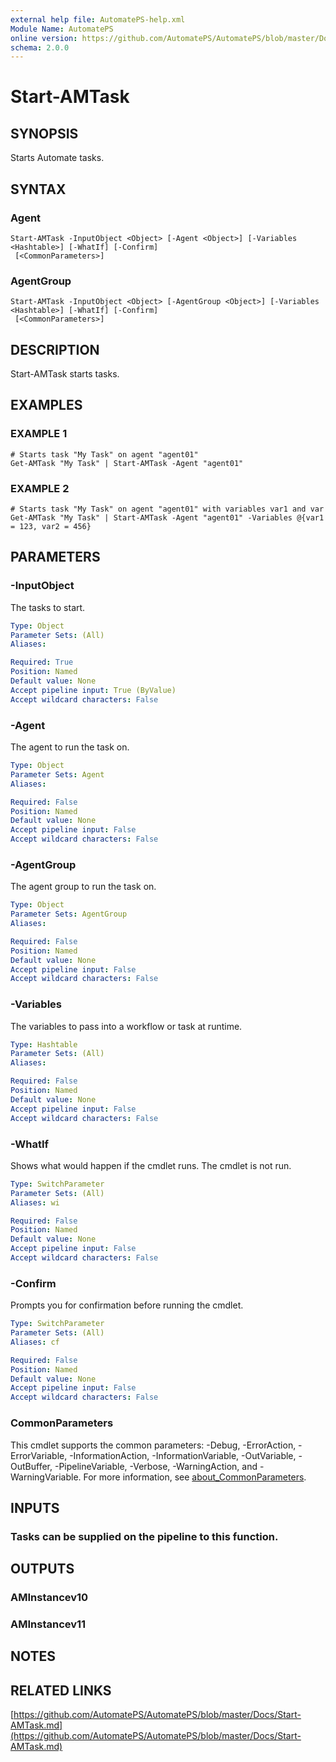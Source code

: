 ```yaml
---
external help file: AutomatePS-help.xml
Module Name: AutomatePS
online version: https://github.com/AutomatePS/AutomatePS/blob/master/Docs/Start-AMTask.md
schema: 2.0.0
---
```


# Start-AMTask

## SYNOPSIS
Starts Automate tasks.

## SYNTAX

### Agent
```
Start-AMTask -InputObject <Object> [-Agent <Object>] [-Variables <Hashtable>] [-WhatIf] [-Confirm]
 [<CommonParameters>]
```

### AgentGroup
```
Start-AMTask -InputObject <Object> [-AgentGroup <Object>] [-Variables <Hashtable>] [-WhatIf] [-Confirm]
 [<CommonParameters>]
```

## DESCRIPTION
Start-AMTask starts tasks.

## EXAMPLES

### EXAMPLE 1
```
# Starts task "My Task" on agent "agent01"
Get-AMTask "My Task" | Start-AMTask -Agent "agent01"
```

### EXAMPLE 2
```
# Starts task "My Task" on agent "agent01" with variables var1 and var
Get-AMTask "My Task" | Start-AMTask -Agent "agent01" -Variables @{var1 = 123, var2 = 456}
```

## PARAMETERS

### -InputObject
The tasks to start.

```yaml
Type: Object
Parameter Sets: (All)
Aliases:

Required: True
Position: Named
Default value: None
Accept pipeline input: True (ByValue)
Accept wildcard characters: False
```

### -Agent
The agent to run the task on.

```yaml
Type: Object
Parameter Sets: Agent
Aliases:

Required: False
Position: Named
Default value: None
Accept pipeline input: False
Accept wildcard characters: False
```

### -AgentGroup
The agent group to run the task on.

```yaml
Type: Object
Parameter Sets: AgentGroup
Aliases:

Required: False
Position: Named
Default value: None
Accept pipeline input: False
Accept wildcard characters: False
```

### -Variables
The variables to pass into a workflow or task at runtime.

```yaml
Type: Hashtable
Parameter Sets: (All)
Aliases:

Required: False
Position: Named
Default value: None
Accept pipeline input: False
Accept wildcard characters: False
```

### -WhatIf
Shows what would happen if the cmdlet runs.
The cmdlet is not run.

```yaml
Type: SwitchParameter
Parameter Sets: (All)
Aliases: wi

Required: False
Position: Named
Default value: None
Accept pipeline input: False
Accept wildcard characters: False
```

### -Confirm
Prompts you for confirmation before running the cmdlet.

```yaml
Type: SwitchParameter
Parameter Sets: (All)
Aliases: cf

Required: False
Position: Named
Default value: None
Accept pipeline input: False
Accept wildcard characters: False
```

### CommonParameters
This cmdlet supports the common parameters: -Debug, -ErrorAction, -ErrorVariable, -InformationAction, -InformationVariable, -OutVariable, -OutBuffer, -PipelineVariable, -Verbose, -WarningAction, and -WarningVariable. For more information, see [about_CommonParameters](http://go.microsoft.com/fwlink/?LinkID=113216).

## INPUTS

### Tasks can be supplied on the pipeline to this function.
## OUTPUTS

### AMInstancev10
### AMInstancev11
## NOTES

## RELATED LINKS

[https://github.com/AutomatePS/AutomatePS/blob/master/Docs/Start-AMTask.md](https://github.com/AutomatePS/AutomatePS/blob/master/Docs/Start-AMTask.md)

